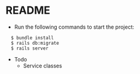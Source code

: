 # README

* Run the following commands to start the project:
```
  $ bundle install
  $ rails db:migrate
  $ rails server
```

* Todo
  * Service classes
